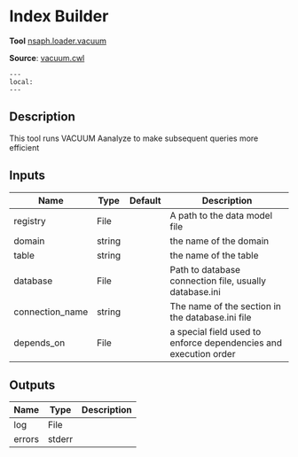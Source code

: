 # Index Builder
**Tool** 	[nsaph.loader.vacuum](../../../core-platform/doc/members/vacuum)

[//]: # (TODO: use intersphinx)

**Source**: [vacuum.cwl](../members/vacuum_cwl.md)

```{contents}
---
local:
---
```

## Description
This tool runs VACUUM Aanalyze to make subsequent queries
more efficient


## Inputs

| Name | Type | Default | Description |
|------|------|---------|-------------|
|registry|File| |A path to the data model file |
|domain|string| |the name of the domain|
|table|string| |the name of the table|
|database|File| |Path to database connection file, usually database.ini|
|connection_name|string| |The name of the section in the database.ini file|
|depends_on|File| |a special field used to enforce dependencies and execution order|

## Outputs

| Name | Type | Description |
|------|------|-------------|
|log|File| |
|errors|stderr| |
